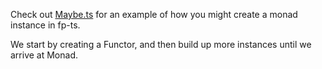 Check out [Maybe.ts](https://github.com/newswim/wtfp-ts/blob/main/src/monad/Maybe.ts) for an example of how
you might create a monad instance in fp-ts.

We start by creating a Functor, and then build up more instances until we arrive at Monad.
